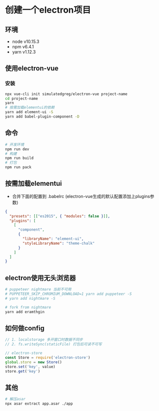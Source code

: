 # 创建一个electron项目

## 环境
- node v10.15.3
- npm v6.4.1
- yarn v1.12.3

## 使用electron-vue

### 安装
``` bash
npx vue-cli init simulatedgreg/electron-vue project-name
cd project-name
yarn
# 按需加载elementui的依赖
yarn add element-ui -S
yarn add babel-plugin-component -D
```

## 命令
``` bash
# 开发环境
npm run dev
# 构建
npm run build
# 打包
npm run pack
```

## 按需加载elementui

- 合并下面的配置到 .babelrc (electron-vue生成的默认配置添加上plugins参数)
``` json
{
  "presets": [["es2015", { "modules": false }]],
  "plugins": [
    [
      "component",
      {
        "libraryName": "element-ui",
        "styleLibraryName": "theme-chalk"
      }
    ]
  ]
}
```

## electron使用无头浏览器
``` bash
# puppeteer nightmare 当前不可用
# PUPPETEER_SKIP_CHROMIUM_DOWNLOAD=1 yarn add puppeteer -S
# yarn add nightmare -S

# fork from nightmare
yarn add eramthgin
```

## 如何做config
``` js
// 1. localstorage 多开窗口时数据不同步
// 2. fs.writeSync(staticFile) 打包后可读不可写

// electron-store
const Store = require('electron-store')
global.store = new Store()
store.set('key', value)
store.get('key')
```

## 其他
``` bash
# 解压asar
npx asar extract app.asar ./app
```
